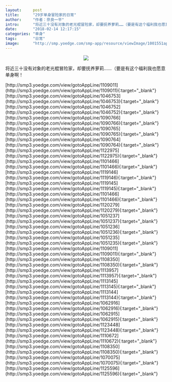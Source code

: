 ```yaml
---
layout:     post
title:      "29岁单身冒险家的日常"
author:     "作者：奈良一平"
intro:      "将近三十没有对象的老光棍冒险家，却要抚养萝莉……（要是有这个福利我也愿意单身啊！"
date:       "2018-02-14 12:17:15"
categories: "单身"
tags:       "日常"
image:      "http://smp.yoedge.com/smp-app/resource/viewImage/1001551appline.png"
---
```

<div style="text-align: center">
<p><img src="http://smp.yoedge.com/smp-app/resource/viewImage/1001551appline.png"/></p>
</div>
<p class="post-meta">
<span>将近三十没有对象的老光棍冒险家，却要抚养萝莉……（要是有这个福利我也愿意单身啊！</span>
</p>
[http://smp3.yoedge.com/view/gotoAppLine/1109011](http://smp3.yoedge.com/view/gotoAppLine/1109011){:target="_blank"}
[http://smp3.yoedge.com/view/gotoAppLine/1046753](http://smp3.yoedge.com/view/gotoAppLine/1046753){:target="_blank"}
[http://smp3.yoedge.com/view/gotoAppLine/1046752](http://smp3.yoedge.com/view/gotoAppLine/1046752){:target="_blank"}
[http://smp3.yoedge.com/view/gotoAppLine/1090766](http://smp3.yoedge.com/view/gotoAppLine/1090766){:target="_blank"}
[http://smp3.yoedge.com/view/gotoAppLine/1090765](http://smp3.yoedge.com/view/gotoAppLine/1090765){:target="_blank"}
[http://smp3.yoedge.com/view/gotoAppLine/1090764](http://smp3.yoedge.com/view/gotoAppLine/1090764){:target="_blank"}
[http://smp3.yoedge.com/view/gotoAppLine/1122975](http://smp3.yoedge.com/view/gotoAppLine/1122975){:target="_blank"}
[http://smp3.yoedge.com/view/gotoAppLine/1101466](http://smp3.yoedge.com/view/gotoAppLine/1101466){:target="_blank"}
[http://smp3.yoedge.com/view/gotoAppLine/1119146](http://smp3.yoedge.com/view/gotoAppLine/1119146){:target="_blank"}
[http://smp3.yoedge.com/view/gotoAppLine/1119145](http://smp3.yoedge.com/view/gotoAppLine/1119145){:target="_blank"}
[http://smp3.yoedge.com/view/gotoAppLine/1101466](http://smp3.yoedge.com/view/gotoAppLine/1101466){:target="_blank"}
[http://smp3.yoedge.com/view/gotoAppLine/1120279](http://smp3.yoedge.com/view/gotoAppLine/1120279){:target="_blank"}
[http://smp3.yoedge.com/view/gotoAppLine/1051237](http://smp3.yoedge.com/view/gotoAppLine/1051237){:target="_blank"}
[http://smp3.yoedge.com/view/gotoAppLine/1051236](http://smp3.yoedge.com/view/gotoAppLine/1051236){:target="_blank"}
[http://smp3.yoedge.com/view/gotoAppLine/1051235](http://smp3.yoedge.com/view/gotoAppLine/1051235){:target="_blank"}
[http://smp3.yoedge.com/view/gotoAppLine/1109011](http://smp3.yoedge.com/view/gotoAppLine/1109011){:target="_blank"}
[http://smp3.yoedge.com/view/gotoAppLine/1108350](http://smp3.yoedge.com/view/gotoAppLine/1108350){:target="_blank"}
[http://smp3.yoedge.com/view/gotoAppLine/1113957](http://smp3.yoedge.com/view/gotoAppLine/1113957){:target="_blank"}
[http://smp3.yoedge.com/view/gotoAppLine/1113145](http://smp3.yoedge.com/view/gotoAppLine/1113145){:target="_blank"}
[http://smp3.yoedge.com/view/gotoAppLine/1113144](http://smp3.yoedge.com/view/gotoAppLine/1113144){:target="_blank"}
[http://smp3.yoedge.com/view/gotoAppLine/1062916](http://smp3.yoedge.com/view/gotoAppLine/1062916){:target="_blank"}
[http://smp3.yoedge.com/view/gotoAppLine/1062915](http://smp3.yoedge.com/view/gotoAppLine/1062915){:target="_blank"}
[http://smp3.yoedge.com/view/gotoAppLine/1123448](http://smp3.yoedge.com/view/gotoAppLine/1123448){:target="_blank"}
[http://smp3.yoedge.com/view/gotoAppLine/1110672](http://smp3.yoedge.com/view/gotoAppLine/1110672){:target="_blank"}
[http://smp3.yoedge.com/view/gotoAppLine/1108350](http://smp3.yoedge.com/view/gotoAppLine/1108350){:target="_blank"}
[http://smp3.yoedge.com/view/gotoAppLine/1070075](http://smp3.yoedge.com/view/gotoAppLine/1070075){:target="_blank"}
[http://smp3.yoedge.com/view/gotoAppLine/1125596](http://smp3.yoedge.com/view/gotoAppLine/1125596){:target="_blank"}


